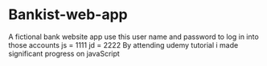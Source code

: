 # Bankist-web-app
A fictional bank website app
use this user name and password to log in into those accounts
js = 1111
jd = 2222
By attending udemy tutorial i made significant progress on javaScript
